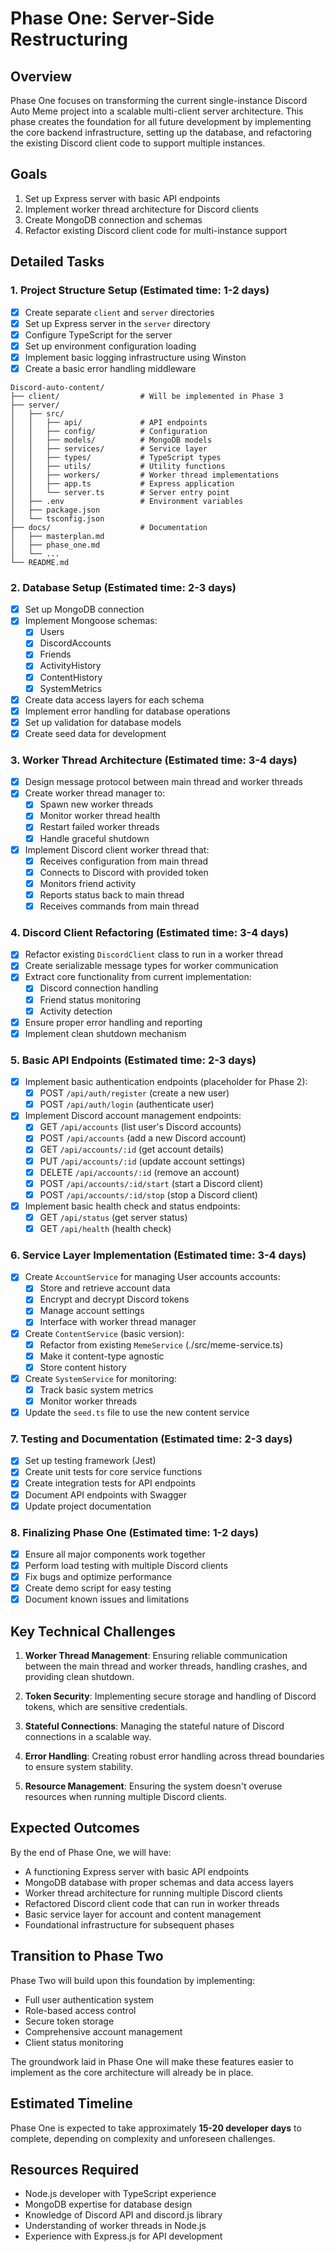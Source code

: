 # Phase One: Server-Side Restructuring

## Overview

Phase One focuses on transforming the current single-instance Discord Auto Meme project into a scalable multi-client server architecture. This phase creates the foundation for all future development by implementing the core backend infrastructure, setting up the database, and refactoring the existing Discord client code to support multiple instances.

## Goals

1. Set up Express server with basic API endpoints
2. Implement worker thread architecture for Discord clients
3. Create MongoDB connection and schemas
4. Refactor existing Discord client code for multi-instance support

## Detailed Tasks

### 1. Project Structure Setup (Estimated time: 1-2 days)

- [x] Create separate `client` and `server` directories
- [x] Set up Express server in the `server` directory
- [x] Configure TypeScript for the server
- [x] Set up environment configuration loading
- [x] Implement basic logging infrastructure using Winston
- [x] Create a basic error handling middleware

```
Discord-auto-content/
├── client/                  # Will be implemented in Phase 3
├── server/
│   ├── src/
│   │   ├── api/             # API endpoints
│   │   ├── config/          # Configuration
│   │   ├── models/          # MongoDB models
│   │   ├── services/        # Service layer
│   │   ├── types/           # TypeScript types
│   │   ├── utils/           # Utility functions
│   │   ├── workers/         # Worker thread implementations
│   │   ├── app.ts           # Express application
│   │   └── server.ts        # Server entry point
│   ├── .env                 # Environment variables
│   ├── package.json
│   └── tsconfig.json
├── docs/                    # Documentation
│   ├── masterplan.md
│   ├── phase_one.md
│   └── ...
└── README.md
```

### 2. Database Setup (Estimated time: 2-3 days)

- [x] Set up MongoDB connection
- [x] Implement Mongoose schemas:
  - [x] Users
  - [x] DiscordAccounts
  - [x] Friends
  - [x] ActivityHistory
  - [x] ContentHistory
  - [x] SystemMetrics
- [x] Create data access layers for each schema
- [x] Implement error handling for database operations
- [x] Set up validation for database models
- [x] Create seed data for development

### 3. Worker Thread Architecture (Estimated time: 3-4 days)

- [x] Design message protocol between main thread and worker threads
- [x] Create worker thread manager to:
  - [x] Spawn new worker threads
  - [x] Monitor worker thread health
  - [x] Restart failed worker threads
  - [x] Handle graceful shutdown
- [x] Implement Discord client worker thread that:
  - [x] Receives configuration from main thread
  - [x] Connects to Discord with provided token
  - [x] Monitors friend activity
  - [x] Reports status back to main thread
  - [x] Receives commands from main thread

### 4. Discord Client Refactoring (Estimated time: 3-4 days)

- [x] Refactor existing `DiscordClient` class to run in a worker thread
- [x] Create serializable message types for worker communication
- [x] Extract core functionality from current implementation:
  - [x] Discord connection handling
  - [x] Friend status monitoring
  - [x] Activity detection
- [x] Ensure proper error handling and reporting
- [x] Implement clean shutdown mechanism

### 5. Basic API Endpoints (Estimated time: 2-3 days)

- [x] Implement basic authentication endpoints (placeholder for Phase 2):
  - [x] POST `/api/auth/register` (create a new user)
  - [x] POST `/api/auth/login` (authenticate user)
- [x] Implement Discord account management endpoints:
  - [x] GET `/api/accounts` (list user's Discord accounts)
  - [x] POST `/api/accounts` (add a new Discord account)
  - [x] GET `/api/accounts/:id` (get account details)
  - [x] PUT `/api/accounts/:id` (update account settings)
  - [x] DELETE `/api/accounts/:id` (remove an account)
  - [x] POST `/api/accounts/:id/start` (start a Discord client)
  - [x] POST `/api/accounts/:id/stop` (stop a Discord client)
- [x] Implement basic health check and status endpoints:
  - [x] GET `/api/status` (get server status)
  - [x] GET `/api/health` (health check)

### 6. Service Layer Implementation (Estimated time: 3-4 days)

- [x] Create `AccountService` for managing User accounts accounts:
  - [x] Store and retrieve account data
  - [x] Encrypt and decrypt Discord tokens
  - [x] Manage account settings
  - [x] Interface with worker thread manager
- [x] Create `ContentService` (basic version):
  - [x] Refactor from existing `MemeService` (./src/meme-service.ts)
  - [x] Make it content-type agnostic
  - [x] Store content history
- [x] Create `SystemService` for monitoring:
  - [x] Track basic system metrics
  - [x] Monitor worker threads
- [x] Update the `seed.ts` file to use the new content service

### 7. Testing and Documentation (Estimated time: 2-3 days)

- [x] Set up testing framework (Jest)
- [x] Create unit tests for core service functions
- [x] Create integration tests for API endpoints
- [x] Document API endpoints with Swagger
- [x] Update project documentation

### 8. Finalizing Phase One (Estimated time: 1-2 days)

- [x] Ensure all major components work together
- [x] Perform load testing with multiple Discord clients
- [x] Fix bugs and optimize performance
- [x] Create demo script for easy testing
- [x] Document known issues and limitations

## Key Technical Challenges

1. **Worker Thread Management**: Ensuring reliable communication between the main thread and worker threads, handling crashes, and providing clean shutdown.

2. **Token Security**: Implementing secure storage and handling of Discord tokens, which are sensitive credentials.

3. **Stateful Connections**: Managing the stateful nature of Discord connections in a scalable way.

4. **Error Handling**: Creating robust error handling across thread boundaries to ensure system stability.

5. **Resource Management**: Ensuring the system doesn't overuse resources when running multiple Discord clients.

## Expected Outcomes

By the end of Phase One, we will have:

- A functioning Express server with basic API endpoints
- MongoDB database with proper schemas and data access layers
- Worker thread architecture for running multiple Discord clients
- Refactored Discord client code that can run in worker threads
- Basic service layer for account and content management
- Foundational infrastructure for subsequent phases

## Transition to Phase Two

Phase Two will build upon this foundation by implementing:

- Full user authentication system
- Role-based access control
- Secure token storage
- Comprehensive account management
- Client status monitoring

The groundwork laid in Phase One will make these features easier to implement as the core architecture will already be in place.

## Estimated Timeline

Phase One is expected to take approximately **15-20 developer days** to complete, depending on complexity and unforeseen challenges.

## Resources Required

- Node.js developer with TypeScript experience
- MongoDB expertise for database design
- Knowledge of Discord API and discord.js library
- Understanding of worker threads in Node.js
- Experience with Express.js for API development
